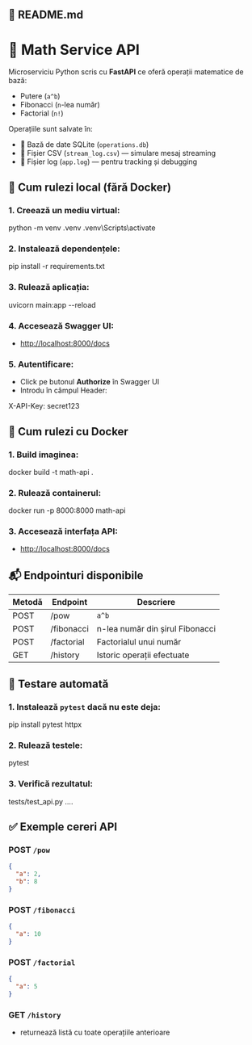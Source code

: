 ## 📘 README.md
# 📐 Math Service API

Microserviciu Python scris cu **FastAPI** ce oferă operații matematice de bază:
- Putere (`a^b`)
- Fibonacci (`n`-lea număr)
- Factorial (`n!`)

Operațiile sunt salvate în:
- 🔸 Bază de date SQLite (`operations.db`)
- 🔸 Fișier CSV (`stream_log.csv`) — simulare mesaj streaming
- 🔸 Fișier log (`app.log`) — pentru tracking și debugging


## 🚀 Cum rulezi local (fără Docker)

### 1. Creează un mediu virtual:
python -m venv .venv
.venv\Scripts\activate


### 2. Instalează dependențele:
pip install -r requirements.txt


### 3. Rulează aplicația:
uvicorn main:app --reload


### 4. Accesează Swagger UI:
- [http://localhost:8000/docs](http://localhost:8000/docs)

### 5. Autentificare:
- Click pe butonul **Authorize** în Swagger UI
- Introdu în câmpul Header:

X-API-Key: secret123


## 🐳 Cum rulezi cu Docker

### 1. Build imaginea:

docker build -t math-api .


### 2. Rulează containerul:

docker run -p 8000:8000 math-api


### 3. Accesează interfața API:
- [http://localhost:8000/docs](http://localhost:8000/docs)


## 📬 Endpointuri disponibile

| Metodă | Endpoint      | Descriere                        |
|--------|---------------|----------------------------------|
| POST   | /pow          | `a^b`                            |
| POST   | /fibonacci    | n-lea număr din șirul Fibonacci |
| POST   | /factorial    | Factorialul unui număr          |
| GET    | /history      | Istoric operații efectuate       |


## 🧪 Testare automată

### 1. Instalează `pytest` dacă nu este deja:
pip install pytest httpx


### 2. Rulează testele:

pytest


### 3. Verifică rezultatul:

tests/test_api.py ....                               


## ✅ Exemple cereri API

### POST `/pow`
```json
{
  "a": 2,
  "b": 8
}
```

### POST `/fibonacci`
```json
{
  "a": 10
}
```

### POST `/factorial`
```json
{
  "a": 5
}
```

### GET `/history`
- returnează listă cu toate operațiile anterioare

